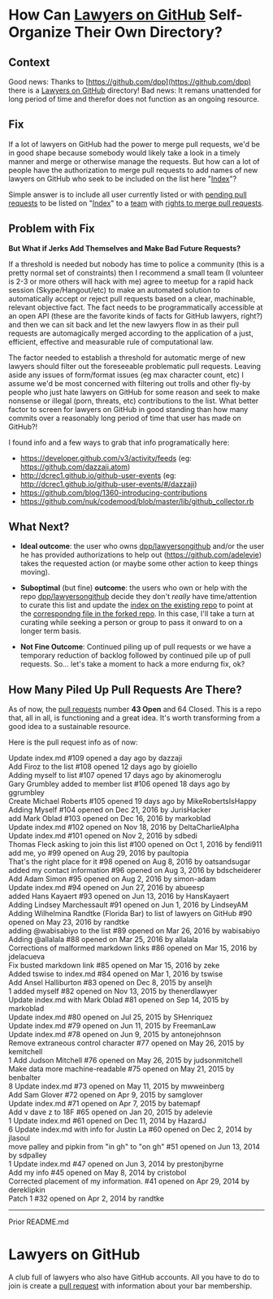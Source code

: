 # How Can [Lawyers on GitHub](https://github.com/dpp/lawyersongithub) Self-Organize Their Own Directory?

## Context

Good news: Thanks to [https://github.com/dpp](https://github.com/dpp) there is a [Lawyers on GitHub](https://github.com/dpp/lawyersongithub) directory!  Bad news: It remans unattended for long period of time and therefor does not function as an ongoing resource.  

## Fix

If a lot of lawyers on GitHub had the power to merge pull requests, we'd be in good shape because somebody would likely take a look in a timely manner and merge or otherwise manage the requests.  But how can a lot of people have the authorization to merge pull requests to add names of new lawyers on GitHub who seek to be included on the list here "[Index](https://github.com/dpp/lawyersongithub/blob/master/index.md)"? 

Simple answer is to include all user currently listed or with [pending pull requests](https://github.com/dpp/lawyersongithub/pulls) to be listed on "[Index](https://github.com/ComputationalLaw/lawyersongithub/blob/master/index.md)" to a [team](https://help.github.com/articles/creating-a-team/) with [rights to merge pull requests](https://help.github.com/articles/setting-up-teams/).  

## Problem with Fix

**But What if Jerks Add Themselves and Make Bad Future Requests?**

If a threshold is needed but nobody has time to police a community (this is a pretty normal set of constraints) then I recommend a small team (I volunteer is 2-3 or more others will hack with me) agree to meetup for a rapid hack session (Skype/Hangout/etc) to make an automated solution to automatically accept or reject pull requests based on a clear, machinable, relevant objective fact.  The fact needs to be programmatically accessible at an open API (these are the favorite kinds of facts for GitHub lawyers, right?) and then we can sit back and let the new lawyers flow in as their pull requests are automagically merged according to the application of a just, efficient, effective and measurable rule of computational law.  

The factor needed to establish a threshold for automatic merge of new lawyers should filter out the foreseeable problematic pull requests.  Leaving aside any issues of form/format issues (eg max character count, etc) I assume we'd be most concerned with filtering out trolls and other fly-by people who just hate lawyers on GitHub for some reason and seek to make nonsense or illegal (porn, threats, etc) contributions to the list.  What better factor to screen for lawyers on GitHub in good standing than how many commits over a reasonably long period of time that user has made on GitHub?!  

I found info and a few ways to grab that info programatically here:
* https://developer.github.com/v3/activity/feeds (eg:  https://github.com/dazzaji.atom)
* http://dcrec1.github.io/github-user-events (eg: http://dcrec1.github.io/github-user-events/#/dazzaji)
* https://github.com/blog/1360-introducing-contributions
* https://github.com/nuk/codemood/blob/master/lib/github_collector.rb

## What Next?

* **Ideal outcome**: the user who owns [dpp/lawyersongithub](https://github.com/dpp) and/or the user he has provided authorizations to help out (https://github.com/adelevie) takes the requested action (or maybe some other action to keep things moving).  

* **Suboptimal** (but fine) **outcome**: the users who own or help with the repo [dpp/lawyersongithub](https://github.com/dpp) decide they don't *really* have time/attention to curate this list and update the [index on the existing repo](https://github.com/dpp/lawyersongithub/blob/master/index.md) to point at the [correspondng file in the forked repo](https://github.com/ComputationalLaw/lawyersongithub/blob/master/index.md).  In this case, I'll take a turn at curating while seeking a person or group to pass it onward to on a longer term basis. 

* **Not Fine Outcome**: Continued piling up of pull requests or we have a temporary reduction of backlog followed by continued pile up of pull requests.  So... let's take a moment to hack a more endurng fix, ok?

## How Many Piled Up Pull Requests Are There?

As of now, the [pull requests](https://github.com/dpp/lawyersongithub/pulls) number **43 Open** and 64 Closed.  This is a repo that, all in all, is functioning and a great idea.  It's worth transforming from a good idea to a sustainable resource. 

Here is the pull request info as of now: 

Update index.md
#109 opened a day ago by dazzaji  
Add Firoz to the list
#108 opened 12 days ago by gioiello  
Adding myself to list
#107 opened 17 days ago by akinomeroglu  
Gary Grumbley added to member list
#106 opened 18 days ago by ggrumbley  
Create Michael Roberts
#105 opened 19 days ago by MikeRobertsIsHappy  
Adding Myself
#104 opened on Dec 21, 2016 by JurisHacker  
add Mark Oblad
#103 opened on Dec 16, 2016 by markoblad  
Update index.md
#102 opened on Nov 18, 2016 by DeltaCharlieAlpha  
Update index.md
#101 opened on Nov 2, 2016 by sdbedi  
Thomas Fleck asking to join this list
#100 opened on Oct 1, 2016 by fendi911  
add me, yo
#99 opened on Aug 29, 2016 by paultopia  
That's the right place for it
#98 opened on Aug 8, 2016 by oatsandsugar  
added my contact information
#96 opened on Aug 3, 2016 by bdscheiderer  
Add Adam Simon
#95 opened on Aug 2, 2016 by simon-adam  
Update index.md
#94 opened on Jun 27, 2016 by abueesp  
added Hans Kayaert
#93 opened on Jun 13, 2016 by HansKayaert  
Adding Lindsey Marchessault
#91 opened on Jun 1, 2016 by LindseyAM  
Adding Wilhelmina Randtke (Florida Bar) to list of lawyers on GitHub
#90 opened on May 23, 2016 by randtke  
adding @wabisabiyo to the list
#89 opened on Mar 26, 2016 by wabisabiyo  
Adding @allalala
#88 opened on Mar 25, 2016 by allalala  
Corrections of malformed markdown links
#86 opened on Mar 15, 2016 by jdelacueva  
Fix busted markdown link
#85 opened on Mar 15, 2016 by zeke  
Added tswise to index.md
#84 opened on Mar 1, 2016 by tswise  
Add Ansel Halliburton
#83 opened on Dec 8, 2015 by anseljh  
 1
added myself
#82 opened on Nov 13, 2015 by thenerdlawyer  
Update index.md with Mark Oblad
#81 opened on Sep 14, 2015 by markoblad  
Update index.md
#80 opened on Jul 25, 2015 by SHenriquez  
Update index.md
#79 opened on Jun 11, 2015 by FreemanLaw  
Update index.md
#78 opened on Jun 9, 2015 by antonejohnson  
Remove extraneous control character
#77 opened on May 26, 2015 by kemitchell  
 1
Add Judson Mitchell
#76 opened on May 26, 2015 by judsonmitchell  
Make data more machine-readable
#75 opened on May 21, 2015 by benbalter  
 8
Update index.md
#73 opened on May 11, 2015 by mwweinberg  
Add Sam Glover
#72 opened on Apr 9, 2015 by samglover  
Update index.md
#71 opened on Apr 7, 2015 by batemapf  
Add v dave z to 18F
#65 opened on Jan 20, 2015 by adelevie  
 1
Update index.md
#61 opened on Dec 11, 2014 by HazardJ  
 6
Update index.md with info for Justin La
#60 opened on Dec 2, 2014 by jlasoul  
move palley and pipkin from "in gh" to "on gh"
#51 opened on Jun 13, 2014 by sdpalley  
 1
Update index.md
#47 opened on Jun 3, 2014 by prestonjbyrne  
Add my info
#45 opened on May 8, 2014 by cristobol  
Corrected placement of my information.
#41 opened on Apr 29, 2014 by dereklipkin  
Patch 1
#32 opened on Apr 2, 2014 by randtke  




---------------------------

Prior README.md

# Lawyers on GitHub

A club full of lawyers who also have GitHub accounts.
All you have to do to join is create a [pull request](https://github.com/dpp/lawyersongithub) with
information about your bar membership.
